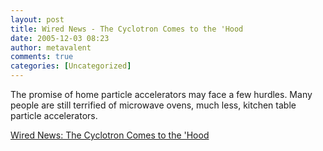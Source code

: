 ```yaml
---
layout: post
title: Wired News - The Cyclotron Comes to the 'Hood
date: 2005-12-03 08:23
author: metavalent
comments: true
categories: [Uncategorized]
---
```

<a href="http://www.wired.com/news/politics/0,1283,69726,00.html?tw=rss.TOP"><img src="http://ly.lygo.com/ly/wired/news/v/20020914/images/cs6/logo28_wirednews.gif" alt="" border="0" /></a>The promise of home particle accelerators may face a few hurdles.  Many people are still terrified of microwave ovens, much less, kitchen table particle accelerators.

<a href="http://www.wired.com/news/politics/0,1283,69726,00.html?tw=rss.TOP">Wired News: The Cyclotron Comes to the 'Hood</a>

